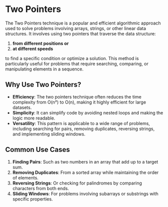 # Two Pointers

The Two Pointers technique is a popular and efficient algorithmic approach used to solve problems involving arrays, strings, or other linear data structures. It involves using two pointers that traverse the data structure:
1. **from different positions or** 
2. **at different speeds**

to find a specific condition or optimize a solution. This method is particularly useful for problems that require searching, comparing, or manipulating elements in a sequence.


## Why Use Two Pointers?
- **Efficiency**: The two pointers technique often reduces the time complexity from O(n²) to O(n), making it highly efficient for large datasets.
- **Simplicity**: It can simplify code by avoiding nested loops and making the logic more readable.
- **Versatility**: This pattern is applicable to a wide range of problems, including searching for pairs, removing duplicates, reversing strings, and implementing sliding windows.


## Common Use Cases
1. **Finding Pairs**: Such as two numbers in an array that add up to a target sum.
2. **Removing Duplicates**: From a sorted array while maintaining the order of elements.
3. **Reversing Strings**: Or checking for palindromes by comparing characters from both ends.
4. **Sliding Windows**: For problems involving subarrays or substrings with specific properties.
